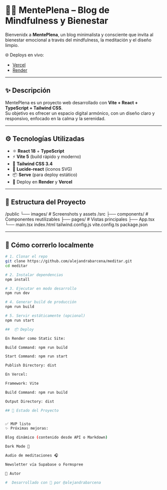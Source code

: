 # 🧘‍♀️ MentePlena – Blog de Mindfulness y Bienestar

Bienvenidx a **MentePlena**, un blog minimalista y consciente que invita al bienestar emocional a través del mindfulness, la meditación y el diseño limpio.

🌐 Deploys en vivo:  
- [Vercel](https://meditar.vercel.app/)  
- [Render](https://meditar.onrender.com/)  

---

## ✨ Descripción

MentePlena es un proyecto web desarrollado con **Vite + React + TypeScript + Tailwind CSS**.  
Su objetivo es ofrecer un espacio digital armónico, con un diseño claro y responsivo, enfocado en la calma y la serenidad.

---

## ⚙️ Tecnologías Utilizadas

- ⚛️ **React 18** + **TypeScript**
- ⚡ **Vite 5** (build rápido y moderno)
- 🎨 **Tailwind CSS 3.4**
- 🔗 **Lucide-react** (íconos SVG)
- 📦 **Serve** (para deploy estático)
- 🚀 Deploy en **Render** y **Vercel**

---

>

## 🧾 Estructura del Proyecto
/public
└── images/ # Screenshots y assets
/src
├── components/ # Componentes reutilizables
├── pages/ # Vistas principales
├── App.tsx
└── main.tsx
index.html
tailwind.config.js
vite.config.ts
package.json



---

## 🚀 Cómo correrlo localmente

```bash
# 1. Clonar el repo
git clone https://github.com/alejandrabarcena/meditar.git
cd meditar

# 2. Instalar dependencias
npm install

# 3. Ejecutar en modo desarrollo
npm run dev

# 4. Generar build de producción
npm run build

# 5. Servir estáticamente (opcional)
npm run start

##  📦 Deploy

En Render como Static Site:

Build Command: npm run build

Start Command: npm run start

Publish Directory: dist

En Vercel:

Framework: Vite

Build Command: npm run build

Output Directory: dist

## 📌 Estado del Proyecto


✅ MVP listo
✨ Próximas mejoras:

Blog dinámico (contenido desde API o Markdown)

Dark Mode 🌙

Audio de meditaciones 🎧

Newsletter vía Supabase o Formspree

💬 Autor

#  Desarrollado con 💖 por @alejandrabarcena
